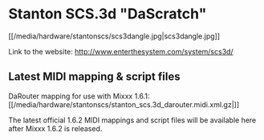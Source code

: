# Stanton SCS.3d "DaScratch"

[[/media/hardware/stantonscs/scs3dangle.jpg|scs3dangle.jpg]]

Link to the website: <http://www.enterthesystem.com/system/scs3d/>

## Latest MIDI mapping & script files

DaRouter mapping for use with Mixxx 1.6.1:
[[/media/hardware/stantonscs/stanton_scs.3d_darouter.midi.xml.gz|]]

The latest official 1.6.2 MIDI mappings and script files will be
available here after Mixxx 1.6.2 is released.
